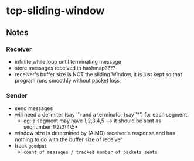 # tcp-sliding-window

## Notes

### Receiver

- infinite while loop until terminating message
- store messages received in hashmap????
- receiver's buffer size is NOT the sliding Window, it is just kept so that program runs smoothly without packet loss



### Sender

- send messages
- will need a delimiter (say '\') and a terminator (say '*') for each segment. 
  - eg: a segment may have 1,2,3,4,5 --> it should be sent as seqnumber:1\2\3\4\5*
- window size is determined by (AIMD) receiver's response and has nothing to do with the buffer size of receiver
- track `goodput`
  - `count of messages / tracked number of packets sents`
